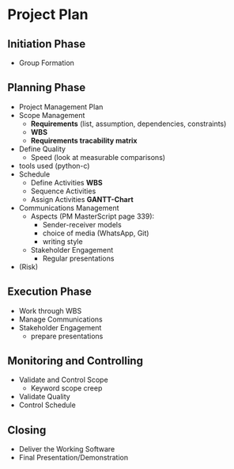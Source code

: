 # Project Plan

## Initiation Phase

- Group Formation

## Planning Phase

- Project Management Plan
- Scope Management
  - __Requirements__ (list, assumption, dependencies, constraints)
  - __WBS__
  - __Requirements tracability matrix__
- Define Quality
  - Speed (look at measurable comparisons)
- tools used (python-c)
- Schedule
  - Define Activities __WBS__
  - Sequence Activities
  - Assign Activities __GANTT-Chart__
- Communications Management
  - Aspects (PM MasterScript page 339):
    - Sender-receiver models
    - choice of media (WhatsApp, Git)
    - writing style
  - Stakeholder Engagement
    - Regular presentations
- (Risk)

## Execution Phase

- Work through WBS
- Manage Communications
- Stakeholder Engagement
  - prepare presentations


## Monitoring and Controlling

- Validate and Control Scope
  - Keyword scope creep
- Validate Quality
- Control Schedule


## Closing

- Deliver the Working Software
- Final Presentation/Demonstration
